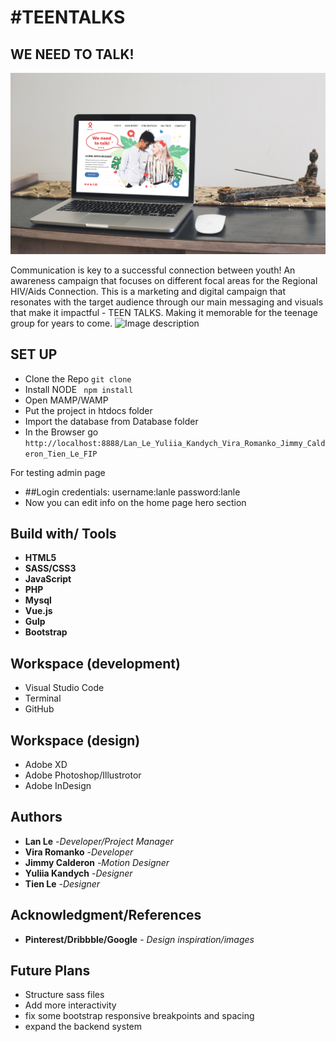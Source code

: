 # #TEENTALKS

## WE NEED TO TALK!
![Image description](/images/mockup_1.jpg)



Communication is key to a successful connection between youth!
An awareness campaign that focuses on different focal areas for
the Regional HIV/Aids Connection. This is a marketing and digital campaign that resonates with
the target audience through our main messaging and visuals that make it impactful - TEEN TALKS. Making it
memorable for the teenage group for years to come.
![Image description](/images/mockup_2.jpg)






## SET UP

* Clone the Repo ```git clone```
* Install NODE ``` npm install```
* Open MAMP/WAMP
* Put the project in htdocs folder
* Import the database from Database folder
* In the Browser go ``` http://localhost:8888/Lan_Le_Yuliia_Kandych_Vira_Romanko_Jimmy_Calderon_Tien_Le_FIP```

For testing admin page 
* ##Login credentials: username:lanle password:lanle
* Now you can edit info on the home page hero section






## Build with/ Tools
* **HTML5**
* **SASS/CSS3**
* **JavaScript**
* **PHP**
* **Mysql**
* **Vue.js**
* **Gulp**
* **Bootstrap**


## Workspace (development)
* Visual Studio Code
* Terminal
* GitHub

## Workspace (design)
* Adobe XD
* Adobe Photoshop/Illustrotor
* Adobe InDesign

## Authors
* **Lan Le** -*Developer/Project Manager*
* **Vira Romanko** -*Developer*
* **Jimmy Calderon** -*Motion Designer*
* **Yuliia Kandych** -*Designer*
* **Tien Le** -*Designer*





## Acknowledgment/References

* **Pinterest/Dribbble/Google** - *Design inspiration/images* 

## Future Plans
* Structure sass files
* Add more interactivity
* fix some bootstrap responsive breakpoints and spacing
* expand the backend system


